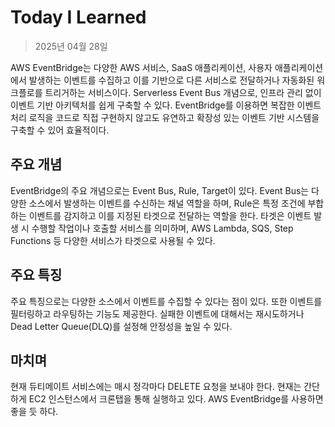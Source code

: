 # Today I Learned

> 2025년 04월 28일

AWS EventBridge는 다양한 AWS 서비스, SaaS 애플리케이션, 사용자 애플리케이션에서 발생하는 이벤트를 수집하고 이를 기반으로 다른 서비스로 전달하거나 자동화된 워크플로를 트리거하는 서비스이다.
Serverless Event Bus 개념으로, 인프라 관리 없이 이벤트 기반 아키텍처를 쉽게 구축할 수 있다.
EventBridge를 이용하면 복잡한 이벤트 처리 로직을 코드로 직접 구현하지 않고도 유연하고 확장성 있는 이벤트 기반 시스템을 구축할 수 있어 효율적이다.

## 주요 개념

EventBridge의 주요 개념으로는 Event Bus, Rule, Target이 있다.
Event Bus는 다양한 소스에서 발생하는 이벤트를 수신하는 채널 역할을 하며, Rule은 특정 조건에 부합하는 이벤트를 감지하고 이를 지정된 타겟으로 전달하는 역할을 한다.
타겟은 이벤트 발생 시 수행할 작업이나 호출할 서비스를 의미하며, AWS Lambda, SQS, Step Functions 등 다양한 서비스가 타겟으로 사용될 수 있다.

## 주요 특징

주요 특징으로는 다양한 소스에서 이벤트를 수집할 수 있다는 점이 있다.
또한 이벤트를 필터링하고 라우팅하는 기능도 제공한다.
실패한 이벤트에 대해서는 재시도하거나 Dead Letter Queue(DLQ)를 설정해 안정성을 높일 수 있다.

## 마치며

현재 듀티메이트 서비스에는 매시 정각마다 DELETE 요청을 보내야 한다.
현재는 간단하게 EC2 인스턴스에서 크론탭을 통해 실행하고 있다.
AWS EventBridge를 사용하면 좋을 듯 하다.
